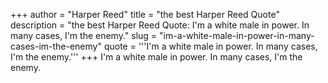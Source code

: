 +++
author = "Harper Reed"
title = "the best Harper Reed Quote"
description = "the best Harper Reed Quote: I'm a white male in power. In many cases, I'm the enemy."
slug = "im-a-white-male-in-power-in-many-cases-im-the-enemy"
quote = '''I'm a white male in power. In many cases, I'm the enemy.'''
+++
I'm a white male in power. In many cases, I'm the enemy.
